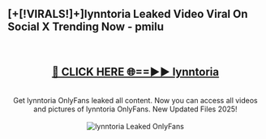 <h2>[+[!VIRALS!]+]lynntoria Leaked Video Viral On Social X Trending Now - pmilu</h2>
<br>
<div align="center">
<h2><a href="https://libra.edu.pl?lynntoria" rel="nofollow">🔴 CLICK HERE 🌐==►► lynntoria</a></h2>
<br>
Get lynntoria OnlyFans leaked all content. Now you can access all videos and pictures of lynntoria OnlyFans. New Updated Files 2025!
<br>
<br>
<a href="https://libra.edu.pl?lynntoria" rel="nofollow" data-target="animated-image.originalLink"><img src="https://i.ibb.co.com/WyWwxjT/player-gif2.gif" alt="lynntoria Leaked OnlyFans" style="max-width: 100%; display: inline-block;" data-target="animated-image.originalImage"></a>
</div>
<br>